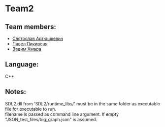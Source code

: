 # Team2

## Team members:

- [Святослав Артюшкевич](https://github.com/thekirjava)
- [Павел Пикиреня](https://github.com/mayty)
- [Вадим Хмара](https://github.com/vkhmara)

## Language: 
C++

## Notes:

SDL2.dll from 'SDL2/runtime_libs/' must be in the same folder as executable file for executable to run.</br>
filename is passed as command line argument. If empty "JSON_test_files/big_graph.json" is assumed.